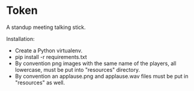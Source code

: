 # Token
A standup meeting talking stick.

Installation:
- Create a Python virtualenv.
- pip install -r requirements.txt
- By convention png images with the same name of the players, all lowercase, must be put into "resources" directory.
- By convention an applause.png and applause.wav files must be put in "resources" as well.
